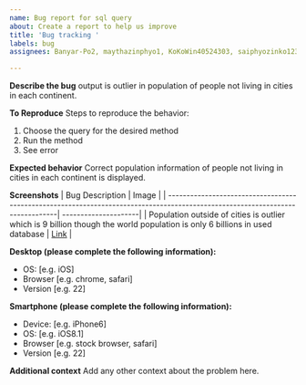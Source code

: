 ```yaml
---
name: Bug report for sql query
about: Create a report to help us improve
title: 'Bug tracking '
labels: bug
assignees: Banyar-Po2, maythazinphyo1, KoKoWin40524303, saiphyozinko123

---
```


**Describe the bug**
output is outlier in population of people not living in cities in each continent.

**To Reproduce**
Steps to reproduce the behavior:
1. Choose the query for the desired method
2. Run the method
3. See error

**Expected behavior**
Correct population information of people not living in cities in each continent is displayed.

**Screenshots**
| Bug Description                                                                                                               | Image                |
| ------------------------------------------------------------------------------------------------------------------------------| ---------------------|
| Population outside of cities is outlier which is 9 billion though the world population is only 6 billions in used database    | [Link](img/bug2.PNG) |

**Desktop (please complete the following information):**
 - OS: [e.g. iOS]
 - Browser [e.g. chrome, safari]
 - Version [e.g. 22]

**Smartphone (please complete the following information):**
 - Device: [e.g. iPhone6]
 - OS: [e.g. iOS8.1]
 - Browser [e.g. stock browser, safari]
 - Version [e.g. 22]

**Additional context**
Add any other context about the problem here.
